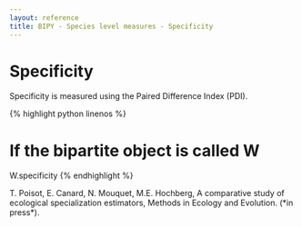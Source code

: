 ```yaml
---
layout: reference
title: BIPY - Species level measures - Specificity
---
```


# Specificity

Specificity is measured using the Paired Difference Index (PDI).

{% highlight python linenos %}
# If the bipartite object is called W
W.specificity
{% endhighlight %}

<div class='ref'>T. Poisot, E. Canard, N. Mouquet, M.E. Hochberg, A comparative study of ecological specialization estimators, Methods in Ecology and Evolution. (*in press*).</div>